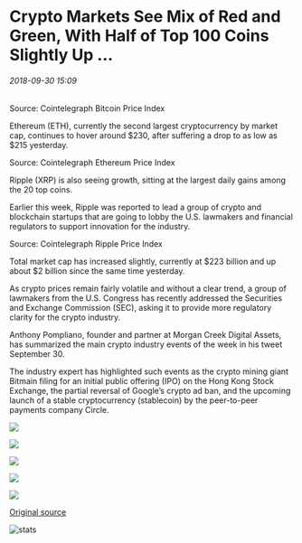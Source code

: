 # Crypto Markets See Mix of Red and Green, With Half of Top 100 Coins Slightly Up ...

###### 2018-09-30 15:09

Source: Cointelegraph Bitcoin Price Index

Ethereum (ETH), currently the second largest cryptocurrency by market cap, continues to hover around $230, after suffering a drop to as low as $215 yesterday.

Source: Cointelegraph Ethereum Price Index

Ripple (XRP) is also seeing growth, sitting at the largest daily gains among the 20 top coins.

Earlier this week, Ripple was reported to lead a group of crypto and blockchain startups that are going to lobby the U.S. lawmakers and financial regulators to support innovation for the industry.

Source: Cointelegraph Ripple Price Index

Total market cap has increased slightly, currently at $223 billion and up about $2 billion since the same time yesterday.

As crypto prices remain fairly volatile and without a clear trend, a group of lawmakers from the U.S. Congress has recently addressed the Securities and Exchange Commission (SEC), asking it to provide more regulatory clarity for the crypto industry.

Anthony Pompliano, founder and partner at Morgan Creek Digital Assets, has summarized the main crypto industry events of the week in his tweet September 30.

The industry expert has highlighted such events as the crypto mining giant Bitmain filing for an initial public offering (IPO) on the Hong Kong Stock Exchange, the partial reversal of Google’s crypto ad ban, and the upcoming launch of a stable cryptocurrency (stablecoin) by the peer-to-peer payments company Circle.

![](https://s3.cointelegraph.com/storage/uploads/view/c97b2791232b86061fcd74a6cb7515f9.png)

![](https://s3.cointelegraph.com/storage/uploads/view/c5450fa43eabee9636fdf1040287e5cd.png)

![](https://s3.cointelegraph.com/storage/uploads/view/56fdd5b41d0795cc0c3a139a0f7f8066.png)

![](https://s3.cointelegraph.com/storage/uploads/view/5f63b683ae95e5b02ca72ab5f37d6f14.png)

![](https://s3.cointelegraph.com/storage/uploads/view/15ca1fb568e62844df8176f423dfa899.png)

[Original source](https://cointelegraph.com/news/crypto-markets-see-mix-of-red-and-green-with-half-of-top-100-coins-slightly-up)

![stats](https://c.statcounter.com/11760860/0/a89fa40b/1/ "stats")